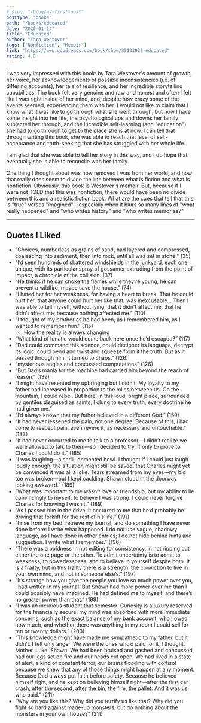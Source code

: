 ```yaml
---
# slug: "/blog/my-first-post"
posttype: "books"
path: "/books/educated"
date: "2020-01-14"
title: "Educated"
author: "Tara Westover"
tags: ["Nonfiction", "Memoir"]
link: "https://www.goodreads.com/book/show/35133922-educated"
rating: 4.0
---
```


I was very impressed with this book: by Tara Westover's amount of growth, her voice, her acknowledgements of possible inconsistencies (i.e. of differing accounts), her tale of resilience, and her incredible storytelling capabilities. The book felt very genuine and raw and honest and often I felt like I was right inside of her mind, and, despite how crazy some of the events seemed, experiencing them with her. I would not like to claim that I know what it was like to go through what she went through, but now I have some insight into her life, the psychological ups and downs her family subjected her through, and the incredible self-learning (and "education") she had to go through to get to the place she is at now. I can tell that through writing this book, she was able to reach that level of self-acceptance and truth-seeking that she has struggled with her whole life.

I am glad that she was able to tell her story in this way, and I do hope that eventually she is able to reconcile with her family.

One thing I thought about was how removed I was from her world, and how that really does seem to divide the line between what is fiction and what is nonfiction. Obviously, this book is Westover's memoir. But, because if I were not TOLD that this was nonfiction, there would have been no divide between this and a realistic fiction book. What are the cues that tell that this is "true" verses "imagined" - especially when it blurs so many lines of "what really happened" and "who writes history" and "who writes memories?"

---

## Quotes I Liked

- "Choices, numberless as grains of sand, had layered and compressed, coalescing into sediment, then into rock, until all was set in stone." (35)
- "I’d seen hundreds of shattered windshields in the junkyard, each one unique, with its particular spray of gossamer extruding from the point of impact, a chronicle of the collision. (37)
- “He thinks if he can choke the flames while they’re young, he can prevent a wildfire, maybe save the house.” (74)
- “I hated her for her weakness, for having a heart to break. That he could hurt her, that anyone could hurt her like that, was inexcusable… Then I was able to tell myself, without lying, that it didn’t affect me, that he didn’t affect me, because nothing affected me.” (110)
- “I thought of my brother as he had been, as I remembered him, as I wanted to remember him.” (115)
    - How the reality is always changing
- “What kind of lunatic would come back here once he’d escaped?” (117)
- “Dad could command this science, could decipher its language, decrypt its logic, could bend and twist and squeeze from it the truth. But as it passed through him, it turned to chaos.” (126)
- “mysterious angles and concussed computations” (126)
- “But Dad’s mania for the machine had carried him beyond the reach of reason.” (139)
- “I might have resented my upbringing but I didn’t. My loyalty to my father had increased in proportion to the miles between us. On the mountain, I could rebel. But here, in this loud, bright place, surrounded by gentiles disguised as saints, I clung to every truth, every doctrine he had given me.”
- “I’d always known that my father believed in a different God.” (159)
- “It had never lessened the pain, not one degree. Because of this, I had come to respect pain, even revere it, as necessary and untouchable.” (183)
- “It had never occurred to me to talk to a professor—I didn’t realize we were allowed to talk to them—so I decided to try, if only to prove to Charles I could do it.” (185)
- “I was laughing—a shrill, demented howl. I thought if I could just laugh loudly enough, the situation might still be saved, that Charles might yet be convinced it was all a joke. Tears streamed from my eyes—my big toe was broken—but I kept cackling. Shawn stood in the doorway looking awkward.” (189)
- “What was important to me wasn’t love or friendship, but my ability to lie convincingly to myself: to believe I was strong. I could never forgive Charles for knowing I wasn’t.” (189)
- “As I passed him in the drive, it occurred to me that he’d probably be driving that forklift for the rest of his life.” (191)
- “I rise from my bed, retrieve my journal, and do something I have never done before: I write what happened. I do not use vague, shadowy language, as I have done in other entries; I do not hide behind hints and suggestion. I write what I remember.” (196)
- “There was a boldness in not editing for consistency, in not ripping out either the one page or the other. To admit uncertainty is to admit to weakness, to powerlessness, and to believe in yourself despite both. It is a frailty, but in this frailty there is a strength: the conviction to live in your own mind, and not in someone else’s.” (197)
- “It’s strange how you give the people you love so much power over you, I had written in my journal. But Shawn had more power over me than I could possibly have imagined. He had defined me to myself, and there’s no greater power than that.” (199)
- “I was an incurious student that semester. Curiosity is a luxury reserved for the financially secure: my mind was absorbed with more immediate concerns, such as the exact balance of my bank account, who I owed how much, and whether there was anything in my room I could sell for ten or twenty dollars.” (203)
- “This knowledge might have made me sympathetic to my father, but it didn’t. I felt only anger. We were the ones who’d paid for it, I thought. Mother. Luke. Shawn. We had been bruised and gashed and concussed, had our legs set on fire and our heads cut open. We had lived in a state of alert, a kind of constant terror, our brains flooding with cortisol because we knew that any of those things might happen at any moment. Because Dad always put faith before safety. Because he believed himself right, and he kept on believing himself right—after the first car crash, after the second, after the bin, the fire, the pallet. And it was us who paid.” (211)
- “Why are you like this? Why did you terrify us like that? Why did you fight so hard against made-up monsters, but do nothing about the monsters in your own house?” (211)